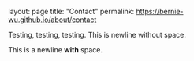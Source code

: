 layout: page
title: "Contact"
permalink: https://bernie-wu.github.io/about/contact

Testing, testing, testing.
This is newline without space.

This is a newline **with** space.

